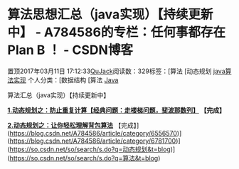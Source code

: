 # 算法思想汇总（java实现）【持续更新中】 - A784586的专栏：任何事都存在 Plan B ！ - CSDN博客





置顶2017年03月11日 17:12:33[QuJack](https://me.csdn.net/A784586)阅读数：329标签：[算法																[动态规划																[java算法实现](https://so.csdn.net/so/search/s.do?q=java算法实现&t=blog)
个人分类：[数据结构																[算法																[Java](https://blog.csdn.net/A784586/article/category/6556682)




> 
算法汇总（java实现）【持续更新中】

**[1.动态规划之：防止重复计算【经典问题：走楼梯问题，斐波那数列】](http://blog.csdn.net/a784586/article/details/53462092) 【完成】**

**[2.**动态规划之：**](http://blog.csdn.net/a784586/article/details/63262080)[让你轻松理解背包算法](http://blog.csdn.net/a784586/article/details/63262080)** 【完成】](https://blog.csdn.net/A784586/article/category/6556570)](https://blog.csdn.net/A784586/article/category/6781700)](https://so.csdn.net/so/search/s.do?q=动态规划&t=blog)](https://so.csdn.net/so/search/s.do?q=算法&t=blog)




